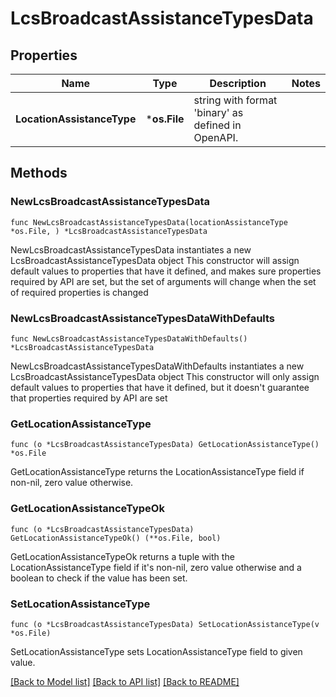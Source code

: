 # LcsBroadcastAssistanceTypesData

## Properties

Name | Type | Description | Notes
------------ | ------------- | ------------- | -------------
**LocationAssistanceType** | ***os.File** | string with format &#39;binary&#39; as defined in OpenAPI. | 

## Methods

### NewLcsBroadcastAssistanceTypesData

`func NewLcsBroadcastAssistanceTypesData(locationAssistanceType *os.File, ) *LcsBroadcastAssistanceTypesData`

NewLcsBroadcastAssistanceTypesData instantiates a new LcsBroadcastAssistanceTypesData object
This constructor will assign default values to properties that have it defined,
and makes sure properties required by API are set, but the set of arguments
will change when the set of required properties is changed

### NewLcsBroadcastAssistanceTypesDataWithDefaults

`func NewLcsBroadcastAssistanceTypesDataWithDefaults() *LcsBroadcastAssistanceTypesData`

NewLcsBroadcastAssistanceTypesDataWithDefaults instantiates a new LcsBroadcastAssistanceTypesData object
This constructor will only assign default values to properties that have it defined,
but it doesn't guarantee that properties required by API are set

### GetLocationAssistanceType

`func (o *LcsBroadcastAssistanceTypesData) GetLocationAssistanceType() *os.File`

GetLocationAssistanceType returns the LocationAssistanceType field if non-nil, zero value otherwise.

### GetLocationAssistanceTypeOk

`func (o *LcsBroadcastAssistanceTypesData) GetLocationAssistanceTypeOk() (**os.File, bool)`

GetLocationAssistanceTypeOk returns a tuple with the LocationAssistanceType field if it's non-nil, zero value otherwise
and a boolean to check if the value has been set.

### SetLocationAssistanceType

`func (o *LcsBroadcastAssistanceTypesData) SetLocationAssistanceType(v *os.File)`

SetLocationAssistanceType sets LocationAssistanceType field to given value.



[[Back to Model list]](../README.md#documentation-for-models) [[Back to API list]](../README.md#documentation-for-api-endpoints) [[Back to README]](../README.md)


